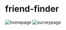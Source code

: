 # friend-finder

![homepage](https://user-images.githubusercontent.com/41274613/47947470-0e18fe80-deeb-11e8-9bfb-bee062e637bd.PNG)
![surveypage](https://user-images.githubusercontent.com/41274613/47947471-0fe2c200-deeb-11e8-9026-6dee253aac29.PNG)
